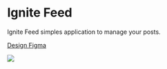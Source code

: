 # Ignite Feed

Ignite Feed simples application to manage your posts.

[Design Figma](https://www.figma.com/community/file/1113573231685349036)

<img src=".github/assets/cover_page.png" >
